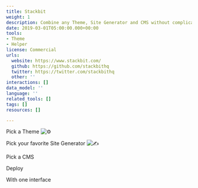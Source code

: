 ```yaml
---
title: Stackbit
weight: 1
description: Combine any Theme, Site Generator and CMS without complicated integrations
date: 2019-03-01T05:00:00.000+00:00
tools:
- Theme
- Helper
license: Commercial
urls:
  website: https://www.stackbit.com/
  github: https://github.com/stackbithq
  twitter: https://twitter.com/stackbithq
  other: ''
interactions: []
data_model: ''
language: ''
related_tools: []
tags: []
resources: []

---
```

Pick a Theme ![⚙️](https://abs.twimg.com/emoji/v2/72x72/2699.png "Gear") 

Pick your favorite Site Generator ![✍️](https://abs.twimg.com/emoji/v2/72x72/270d.png "Writing hand") 

Pick a CMS 

Deploy

With one interface